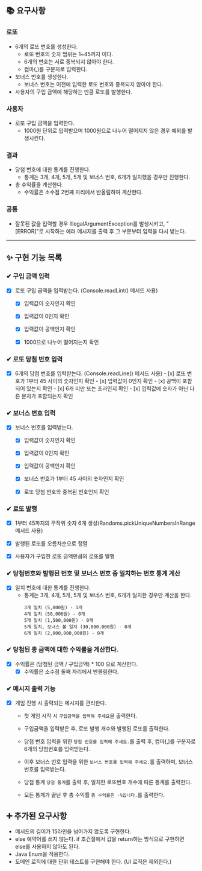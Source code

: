 ## 📚 요구사항
### 로또
- 6개의 로또 번호를 생성한다.
  - 로또 번호의 숫자 범위는 1~45까지 이다.
  - 6개의 번호는 서로 중복되지 않아야 한다.
  - 컴마(,)를 구분자로 입력한다.
- 보너스 번호를 생성한다.
  - 보너스 번호는 이전에 입력한 로또 번호와 중복되지 않아야 한다.
- 사용자의 구입 금액에 해당하는 만큼 로또를 발행한다.

### 사용자
- 로또 구입 금액을 입력한다.
  - 1000원 단위로 입력받으며 1000원으로 나누어 떨어지지 않은 경우 예외를 발생시킨다.

### 결과
- 당첨 번호에 대한 통계를 진행한다.
  - 통계는 3개, 4개, 5개, 5개 및 보너스 번호, 6개가 일치했을 경우만 진행한다.
- 총 수익률을 계산한다.
  - 수익률은 소수점 2번째 자리에서 반올림하여 계산한다.

### 공통
- 잘못된 값을 입력할 경우 IllegalArgumentException를 발생시키고, "[ERROR]"로 시작하는 에러 메시지를 출력 후 그 부분부터 입력을 다시 받는다.
---

## ✨ 구현 기능 목록

### ✔ 구입 금액 입력
-[x] 로또 구입 금액을 입력받는다. (Console.readLint() 메서드 사용)
  - [x] 입력값이 숫자인지 확인 
  - [x] 입력값이 0인지 확인
  - [x] 입력값이 공백인지 확인
  - [x] 1000으로 나누어 떨어지는지 확인
  

### ✔ 로또 당첨 번호 입력
- [x] 6개의 당첨 번호를 입력받는다. (Console.readLine() 메서드 사용)
      - [x] 로또 번호가 1부터 45 사이의 숫자인지 확인
      - [x] 입력값이 0인지 확인
      - [x] 공백이 포함되어 있는지 확인
      - [x] 6개 미만 또는 초과인지 확인
      - [x] 입력값에 숫자가 아닌 다른 문자가 포함되는지 확인
      
    
### ✔ 보너스 번호 입력
- [x] 보너스 번호를 입력받는다.
  - [x] 입력값이 숫자인지 확인
  - [x] 입력값이 0인지 확인
  - [x] 입력값이 공백인지 확인
  - [x] 보너스 번호가 1부터 45 사이의 숫자인지 확인
  - [x] 로또 당첨 번호와 중복된 번호인지 확인
  
  

### ✔ 로또 발행
- [x] 1부터 45까지의 무작위 숫자 6개 생성(Randoms.pickUniqueNumbersInRange 메서드 사용)
- [x] 발행된 로또를 오름차순으로 정렬
- [x] 사용자가 구입한 로또 금액만큼의 로또를 발행 



### ✔ 당첨번호와 발행된 번호 및 보너스 번호 중 일치하는 번호 통계 계산
- [x] 일치 번호에 대한 통계를 진행한다.
    - 통계는 3개, 4개, 5개, 5개 및 보너스 번호, 6개가 일치한 경우만 계산을 한다.
        ```
        3개 일치 (5,000원) - 1개
        4개 일치 (50,000원) - 0개
        5개 일치 (1,500,000원) - 0개
        5개 일치, 보너스 볼 일치 (30,000,000원) - 0개
        6개 일치 (2,000,000,000원) - 0개
        ```
### ✔ 당첨된 총 금액에 대한 수익률을 계산한다.
- [x] 수익률은 (당첨된 금액 / 구입금액) * 100 으로 계산한다.
  - [x] 수익률은 소수점 둘째 자리에서 반올림한다.

### ✔ 메시지 출력 기능
- [x] 게임 진행 시 출력되는 메시지를 관리한다.
    - 첫 게임 시작 시 `구입금액을 입력해 주세요`을 출력한다.
    - 구입금액을 입력받은 후, 로또 발행 개수와 발행된 로또를 출력한다.
    - 당첨 번호 입력을 위한 `당첨 번호를 입력해 주세요.`를 출력 후, 컴마(,)를 구분자로 6개의 당첨번호를 입력받는다. 
    - 이후 보너스 번호 입력을 위한 `보너스 번호를 입력해 주세요.`를 출력하며, 보너스 번호를 입력받는다.
    - 당첨 통계 `당첨 통계`를 출력 후, 일치한 로또번호 개수에 따른 통계를 출력한다.
      
    - 모든 통계가 끝난 후 총 수익률 `총 수익률은 -%입니다.`를 출력한다.

## ➕ 추가된 요구사항
- 메서드의 길이가 15라인을 넘어가지 않도록 구현한다.
- else 예약어를 쓰지 않는다. if 조건절에서 값을 return하는 방식으로 구현하면 else를 사용하지 않아도 된다.
- Java Enum을 적용한다.
- 도메인 로직에 대한 단위 테스트를 구현해야 한다. (UI 로직은 제외한다.)